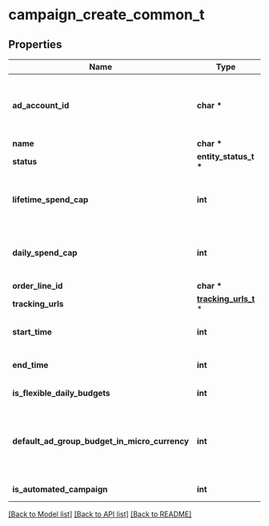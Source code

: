 # campaign_create_common_t

## Properties
Name | Type | Description | Notes
------------ | ------------- | ------------- | -------------
**ad_account_id** | **char \*** | Campaign&#39;s Advertiser ID. If you want to create a campaign in a Business Account shared account you need to specify the Business Access advertiser ID in both the query path param as well as the request body schema. | [optional] 
**name** | **char \*** | Campaign name. | [optional] 
**status** | **entity_status_t \*** |  | [optional] 
**lifetime_spend_cap** | **int** | Campaign total spending cap. Required for Campaign Budget Optimization (CBO) campaigns. This and \&quot;daily_spend_cap\&quot; cannot be set at the same time. | [optional] 
**daily_spend_cap** | **int** | Campaign daily spending cap. Required for Campaign Budget Optimization (CBO) campaigns. This and \&quot;lifetime_spend_cap\&quot; cannot be set at the same time. | [optional] 
**order_line_id** | **char \*** | Order line ID that appears on the invoice. | [optional] 
**tracking_urls** | [**tracking_urls_t**](tracking_urls.md) \* |  | [optional] 
**start_time** | **int** | Campaign start time. Unix timestamp in seconds. Only used for Campaign Budget Optimization (CBO) campaigns. | [optional] 
**end_time** | **int** | Campaign end time. Unix timestamp in seconds. Only used for Campaign Budget Optimization (CBO) campaigns. | [optional] 
**is_flexible_daily_budgets** | **int** | Determine if a campaign has flexible daily budgets setup. | [optional] 
**default_ad_group_budget_in_micro_currency** | **int** | When transitioning from campaign budget optimization to non-campaign budget optimization, the default_ad_group_budget_in_micro_currency will propagate to each child ad groups daily budget. Unit is micro currency of the associated advertiser account. | [optional] 
**is_automated_campaign** | **int** | Specifies whether the campaign was created in the automated campaign flow | [optional] 

[[Back to Model list]](../README.md#documentation-for-models) [[Back to API list]](../README.md#documentation-for-api-endpoints) [[Back to README]](../README.md)


